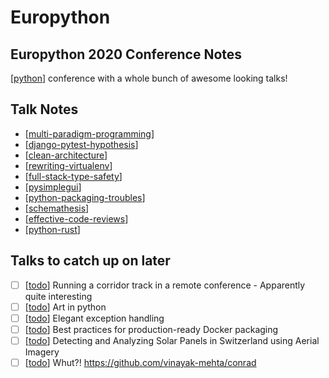 # Europython

## Europython 2020 Conference Notes

[[python]] conference with a whole bunch of awesome looking talks!

## Talk Notes

- [[multi-paradigm-programming]]
- [[django-pytest-hypothesis]]
- [[clean-architecture]]
- [[rewriting-virtualenv]]
- [[full-stack-type-safety]]
- [[pysimplegui]]
- [[python-packaging-troubles]]
- [[schemathesis]]
- [[effective-code-reviews]]
- [[python-rust]]

## Talks to catch up on later
- [ ] [[todo]] Running a corridor track in a remote conference - Apparently
quite interesting
- [ ] [[todo]] Art in python
- [ ] [[todo]] Elegant exception handling
- [ ] [[todo]] Best practices for production-ready Docker packaging
- [ ] [[todo]] Detecting and Analyzing Solar Panels in Switzerland using
Aerial Imagery
- [ ] [[todo]] Whut?! https://github.com/vinayak-mehta/conrad

[//begin]: # "Autogenerated link references for markdown compatibility"
[python]: python "Python"
[multi-paradigm-programming]: multi-paradigm-programming "Multi Paradigm Programming"
[django-pytest-hypothesis]: django-pytest-hypothesis "Django Pytest Hypothesis"
[clean-architecture]: clean-architecture "Clean Architecture"
[rewriting-virtualenv]: rewriting-virtualenv "Rewriting Virtualenv"
[full-stack-type-safety]: full-stack-type-safety "Full Stack Type Safety"
[pysimplegui]: pysimplegui "Pysimplegui"
[python-packaging-troubles]: python-packaging-troubles "Python Packaging Troubles"
[schemathesis]: schemathesis "Schemathesis"
[effective-code-reviews]: effective-code-reviews "Effective Code Reviews"
[python-rust]: python-rust "Python Rust"
[todo]: todo "Todo"
[//end]: # "Autogenerated link references"